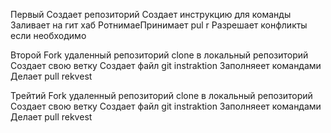 Первый
Создает репозиторий
Создает инструкцию для команды
Заливает на гит хаб
РотнимаеПринимает pul r
Разрешает конфликты если необходимо

Второй
Fork удаленный репозиторий
clone в локальный репозиторий
Создает свою ветку
Создает файл git instraktion
Заполняеет командами
Делает pull rekvest

Трейтий
Fork удаленный репозиторий
clone в локальный репозиторий
Создает свою ветку
Создает файл git instraktion
Заполняеет командами
Делает pull rekvest